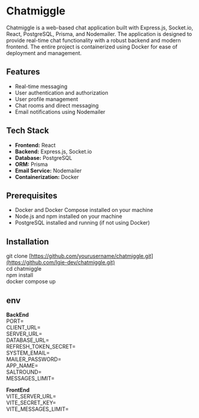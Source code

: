 # Chatmiggle

Chatmiggle is a web-based chat application built with Express.js, Socket.io, React, PostgreSQL, Prisma, and Nodemailer.
The application is designed to provide real-time chat functionality with a robust backend and modern frontend.
The entire project is containerized using Docker for ease of deployment and management.

## Features

- Real-time messaging
- User authentication and authorization
- User profile management
- Chat rooms and direct messaging
- Email notifications using Nodemailer

## Tech Stack

- **Frontend:** React
- **Backend:** Express.js, Socket.io
- **Database:** PostgreSQL
- **ORM:** Prisma
- **Email Service:** Nodemailer
- **Containerization:** Docker

## Prerequisites

- Docker and Docker Compose installed on your machine
- Node.js and npm installed on your machine
- PostgreSQL installed and running (if not using Docker)

## Installation

git clone [https://github.com/yourusername/chatmiggle.git](https://github.com/Igie-dev/chatmiggle.git)  
cd chatmiggle  
npm install  
docker compose up

## env

**BackEnd**  
PORT=  
CLIENT_URL=  
SERVER_URL=  
DATABASE_URL=  
REFRESH_TOKEN_SECRET=  
SYSTEM_EMAIL=  
MAILER_PASSWORD=  
APP_NAME=  
SALTROUND=  
MESSAGES_LIMIT=

**FrontEnd**  
VITE_SERVER_URL=  
VITE_SECRET_KEY=  
VITE_MESSAGES_LIMIT=
